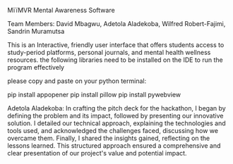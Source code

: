 MïïMVR Mental Awareness Software

Team Members: David Mbagwu, Adetola Aladekoba, Wilfred Robert-Fajimi, Sandrin Muramutsa

This is an Interactive, friendly user interface that offers students access to study-period platforms, personal journals, and mental health wellness resources. the following libraries need to be installed on the IDE to run the program effectively

please copy and paste on your python terminal:

pip install appopener
pip install pillow
pip install pywebview

Adetola Aladekoba: In crafting the pitch deck for the hackathon, I began by defining the problem and its impact, followed by presenting our innovative solution. I detailed our technical approach, explaining the technologies and tools used, and acknowledged the challenges faced, discussing how we overcame them. Finally, I shared the insights gained, reflecting on the lessons learned. This structured approach ensured a comprehensive and clear presentation of our project's value and potential impact.
